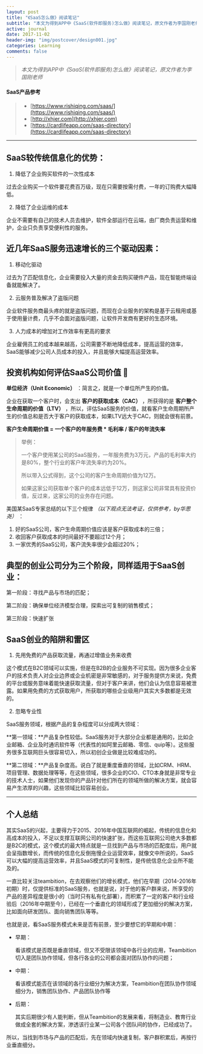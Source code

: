 ```yaml
---
layout: post
title: "《SaaS怎么做》阅读笔记"
subtitle: "本文为得到APP中《SaaS(软件即服务)怎么做》阅读笔记，原文作者为李国刚老师"
active: journal
date: 2017-11-02
header-img: "img/postcover/design001.jpg"
categories: Learning
comments: false
---
```



> *本文为得到APP中《SaaS(软件即服务)怎么做》阅读笔记，原文作者为李国刚老师*

#### SaaS产品参考
> 
> * [https://www.rishiqing.com/saas/](https://www.rishiqing.com/saas/)
> * [http://xhjer.com](http://xhjer.com)
> * [https://cardlifeapp.com/saas-directory](https://cardlifeapp.com/saas-directory)

---

## SaaS较传统信息化的优势：

1. 降低了企业购买软件的一次性成本

  过去企业购买一个软件要花费百万级，现在只需要按需付费，一年的订购费大幅降低。

2. 降低了企业运维的成本

  企业不需要有自己的技术人员去维护，软件全部运行在云端，由厂商负责运营和维护，企业只负责享受便利性的服务。

## 近几年SaaS服务迅速增长的三个驱动因素：

1. 移动化驱动

  过去为了匹配信息化，企业需要投入大量的资金去购买硬件产品，现在智能终端设备就能解决了。

2. 云服务普及解决了盗版问题

  企业软件服务商最头疼的就是盗版问题，而现在企业服务的架构是基于云租用或基于使用量计费，几乎不会面对盗版问题，让软件开发商有更好的生态环境。

3. 人力成本的增加对工作效率有更高的要求

  企业雇佣员工的成本越来越高，公司需要不断地降低成本，提高运营的效率，SaaS能够减少公司人员成本的投入，并且能够大幅提高运营效率。


## 投资机构如何评估SaaS公司价值 🚩

 **单位经济（Unit Economic）** ：简言之，就是一个单位所产生的价值。

企业在获取一个客户时，会支出 **客户的获取成本（CAC）** ，所获得的是 **客户整个生命周期的价值（LTV）** ，所以，评估SaaS服务的价值，就看客户生命周期所产生的价值总和是否大于客户的获取成本，如果LTV远大于CAC，则就会很有前景。

 **客户生命周期价值 = 一个客户的年服务费 * 毛利率 / 客户的年流失率** 

> 举例：
> 
> 一个客户使用某公司的SaaS服务，一年服务费为3万元，产品的毛利率大约是80%，整个行业的客户年流失率约为20%。
> 
> 所以带入公式得到，这个公司的客户生命周期价值为12万。
> 
> 如果这家公司获取单个客户的成本远低于12万，则这家公司非常具有投资价值，反过来，这家公司的业务存在问题。

美国某SaaS专家总结的以下三个规律 _（以下观点无法考证，仅供参考，by华思尧）_ ：

1. 好的SaaS公司，客户生命周期价值应该是客户获取成本的三倍；
2. 收回客户获取成本的时间最好不要超过12个月；
3. 一家优秀的SaaS公司，客户流失率很少会超过20%；



## 典型的创业公司分为三个阶段，同样适用于SaaS创业：

第一阶段：寻找产品与市场的匹配；

第二阶段：确保单位经济模型合理，探索出可复制的销售模式；

第三阶段：快速扩张



## SaaS创业的陷阱和雷区

1. 先用免费的产品获取流量，再通过增值业务来收费

  这个模式在B2C领域可以实施，但是在B2B的企业服务不可实现。因为很多企业客户的技术负责人对企业边界或企业机密是非常敏感的，对于服务提供方来说，免费的平台或服务意味着能快速获取流量，但对于客户来讲，他们会认为信息容易被泄露。如果用免费的方式获取用户，所获取的哪些企业级用户其实大多数都是无效的。

2. 忽略专业性

  SaaS服务领域，根据产品的复杂程度可以分成两大领域：

  **第一领域：**产品复杂性较低。SaaS服务对于大部分企业都是通用的，比如企业邮箱、企业及时通讯软件等（代表性的如阿里云邮箱、零信、quip等）。这些服务很多互联网巨头很容易切入，所以初创企业做是比较难成功的。

  **第二领域：**产品复杂度高。说白了就是重度垂直的领域，比如CRM、HRM、项目管理、数据处理等等，在这些领域，很多企业的CIO、CTO本身就是非常专业的技术人士，如果他们发现你的产品针对他们所在的领域所做的解决方案，就会容易产生浓厚的兴趣，这些领域比较容易创业。

---

## 个人总结

其实SaaS的兴起，主要得力于2015、2016年中国互联网的崛起，传统的信息化和高成本的投入，不足以支撑互联网公司的快速扩张，而这些互联网公司绝大多数都是B2C的模式，这个模式的最大特点就是一旦找到产品与市场的匹配度后，用户就会呈指数增长，而传统的信息化反倒拖慢企业运营效率，就像文中所说的，SaaS可以大幅的提高运营效率，并且SaaS模式的可复制性，是传统信息化企业所不能及的。

一直比较关注teambition，在去观察他们的增长模式，他们在早期（2014-2016年初期）时，仅提供标准的SaaS服务，也就是说，对于他的客户群来说，所享受的产品的差异程度是很小的（当时只有私有化部署），而积累了一定的客户和行业经验后（2016年中期至今），已经在一个垂直化的领域形成了更加细分的解决方案，比如面向研发团队、面向销售团队等等。

也就是说，看SaaS服务模式未来是否有前景，至少要想它的早期和中期：

* 早期：

  看该模式是否既是垂直领域，但又不受限该领域中各行业的应用，Teambition切入是团队协作领域，但各行各业的公司都会面对团队协作的问题；

* 中期：

  看该模式能否在该领域的各行业细分为解决方案，Teambition在团队协作领域细分为，销售团队协作、产品团队协作等

* 后期：

  其实后期很少有人能判断，但从Teambition的发展来看，将制造业、教育行业做成全套的解决方案，渗透该行业某一公司各个团队间的协作，已经成功了。

所以，当找到市场与产品的匹配后，先在领域内快速复制，客户群积累后，再按行业垂直细分。